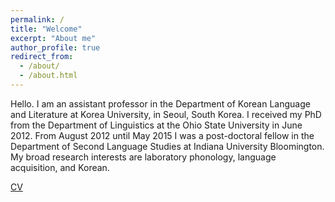 ```yaml
---
permalink: /
title: "Welcome"
excerpt: "About me"
author_profile: true
redirect_from: 
  - /about/
  - /about.html
---
```


Hello. I am an assistant professor in the Department of Korean Language and Literature at Korea University, in Seoul, South Korea. I received my PhD from the Department of Linguistics at the Ohio State University in June 2012. From August 2012 until May 2015 I was a post-doctoral fellow in the Department of Second Language Studies at Indiana University Bloomington. My broad research interests are laboratory phonology, language acquisition, and Korean.

[CV](http://academicpages.github.io/files/paper2.pdf)
